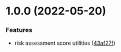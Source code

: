 # 1.0.0 (2022-05-20)


### Features

* risk assessment score utilities ([43af27f](https://github.com/gravitee-io/gravitee-risk-assessment-api/commit/43af27f1268ce122ecdd7bfdc4e3deaa598ed795))
